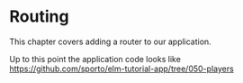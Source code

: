 # Routing

This chapter covers adding a router to our application. 

Up to this point the application code looks like <https://github.com/sporto/elm-tutorial-app/tree/050-players>
